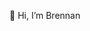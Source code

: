 👋 Hi, I’m Brennan
<!---
Wrimo/Wrimo is a ✨ special ✨ repository because its `README.md` (this file) appears on your GitHub profile.
You can click the Preview link to take a look at your changes.
--->
